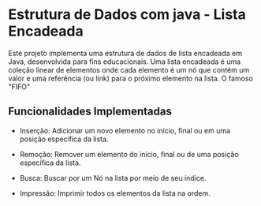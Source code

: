 # Estrutura de Dados com java - Lista Encadeada

Este projeto implementa uma estrutura de dados de lista encadeada em Java, desenvolvida para fins educacionais. Uma lista encadeada é uma coleção linear de elementos onde cada elemento é um nó que contém um valor e uma referência (ou link) para o próximo elemento na lista. O famoso "FIFO"

## Funcionalidades Implementadas

- Inserção: Adicionar um novo elemento no início, final ou em uma posição específica da lista.

- Remoção: Remover um elemento do início, final ou de uma posição específica da lista.

- Busca: Buscar por um Nó na lista por meio de seu índice.

- Impressão: Imprimir todos os elementos da lista na ordem.


